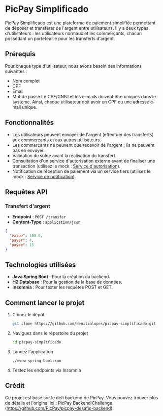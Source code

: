# PicPay Simplificado

PicPay Simplificado est une plateforme de paiement simplifiée permettant de déposer et transférer de l'argent entre utilisateurs. Il y a deux types d'utilisateurs : les utilisateurs normaux et les commerçants, chacun possédant un portefeuille pour les transferts d'argent.

## Prérequis

Pour chaque type d'utilisateur, nous avons besoin des informations suivantes : 
- Nom complet 
- CPF 
- Email 
- Mot de passe 
Le CPF/CNPJ et les e-mails doivent être uniques dans le système. Ainsi, chaque utilisateur doit avoir un CPF ou une adresse e-mail unique.

## Fonctionnalités

- Les utilisateurs peuvent envoyer de l'argent (effectuer des transferts) aux commerçants et aux autres utilisateurs.
- Les commerçants ne peuvent que recevoir de l'argent ; ils ne peuvent pas en envoyer.
- Validation du solde avant la réalisation du transfert.
- Consultation d'un service d'autorisation externe avant de finaliser une transaction (utilisez le mock : [Service d'autorisation](https://util.devi.tools/api/v2/authorize)).
- Notification de réception de paiement via un service tiers (utilisez le mock : [Service de notification](https://util.devi.tools/api/v1/notify)).

## Requêtes API

### Transfert d'argent

- **Endpoint** : `POST /transfer`
- **Content-Type** : `application/json`

```json
{
  "value": 100.0,
  "payer": 4,
  "payee": 15
}
```

## Technologies utilisées

- **Java Spring Boot** : Pour la création du backend.
- **H2 Database** : Pour la gestion de la base de données.
- **Insomnia** : Pour tester les requêtes POST et GET.

## Comment lancer le projet

1. Clonez le dépôt
   ```bash
   git clone https://github.com/denilzalopes/picpay-simplificado.git
   ```
2. Naviguez dans le répertoire du projet
   ```bash
   cd picpay-simplificado
   ```
3. Lancez l'application
   ```bash
   ./mvnw spring-boot:run
   ```
4. Testez les endpoints via Insomnia

## Crédit
Ce projet est basé sur le défi backend de PicPay. Vous pouvez trouver plus de détails et l'original ici : PicPay Backend Challenge (https://github.com/PicPay/picpay-desafio-backend).
